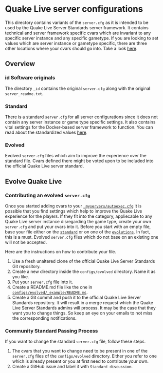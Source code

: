 # Quake Live server configurations

This directory contains variants of the `server.cfg` as it is intended to be used by the Quake Live Server Standards server framework. It contains technical and server framework specific cvars which are invariant to any specific server instance and any specific gametype. If you are looking to set values which are server instance or gametype specific, there are three other locations where your cvars should go into. Take a look [here](https://github.com/quakelive-server-standards/quakelive-server-standards/tree/master/_myservers#configuring-your-quake-live-servers).

## Overview

### id Software originals

The directory `_id` contains the original `server.cfg` along with the original `server_readme.txt`.

### Standard

There is a standard `server.cfg` for all server configurations since it does not contain any server instance or game type specific settings. It also contains vital settings for the Docker-based server framework to function. You can read about the standardized values [here](https://github.com/quakelive-server-standards/quakelive-server-standards/tree/master/configs/standard#readme).

### Evolved

Evolved `server.cfg` files which aim to improve the experience over the standard file. Cvars defined there might be voted upon to be included into the official Quake Live server standard.

## Evolve Quake Live

### Contributing an evolved `server.cfg`

Once you started adding cvars to your [`_myservers/autoexec.cfg`](https://github.com/quakelive-server-standards/quakelive-server-standards/tree/master/_myservers#autoexeccfg) it is possible that you find settings which help to improve the Quake Live experience for the players. If they fit into the category, appliecable to any Quake Live server instance disregarding the game type, create your own `server.cfg` and put your cvars into it. Before you start with an empty file, base your file  either on the [`standard`](https://github.com/quakelive-server-standards/quakelive-server-standards/tree/master/configs/standard) or on one of the [`evolutions`](https://github.com/quakelive-server-standards/quakelive-server-standards/tree/master/configs/evolved). In fact, this is a must. Evolved `server.cfg` files which do not base on an existing one will not be accepted.

Here are the instructions on how to contribute your file.

1. Use a fresh unaltered clone of the official Quake Live Server Standards Git repository.
2. Create a new directory inside the `configs/evolved` directory. Name it as you like.
3. Put your `server.cfg` file into it.
4. Create a README.md file like the one in [`configs/evolved/_example/README.md`](https://github.com/quakelive-server-standards/quakelive-server-standards/blob/master/configs/evolved/_example/README.md).
5. Create a Git commit and push it to the official Quake Live Server Standards repository. It will result in a merge request which the Quake Live Server Standards admins will process. It may be the case that they want you to change things. So keep an eye on your emails to not miss the corresponding notifications.

### Community Standard Passing Process

If you want to change the standard `server.cfg` file, follow these steps.

1. The cvars that you want to change need to be present in one of the `server.cfg` files of the `configs/evolved` directory. Either you refer to one which is already present or you at first need to contribute your own.
2. Create a GitHub issue and label it with `Standard discussion`.